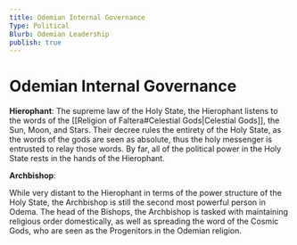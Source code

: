 ```yaml
---
title: Odemian Internal Governance
Type: Political
Blurb: Odemian Leadership
publish: true
---
```


# Odemian Internal Governance
**Hierophant**:
The supreme law of the Holy State, the Hierophant listens to the words of the [[Religion of Faltera#Celestial Gods\|Celestial Gods]], the Sun, Moon, and Stars. Their decree rules the entirety of the Holy State, as the words of the gods are seen as absolute, thus the holy messenger is entrusted to relay those words. By far, all of the political power in the Holy State rests in the hands of the Hierophant.

**Archbishop**:

While very distant to the Hierophant in terms of the power structure of the Holy State, the Archbishop is still the second most powerful person in Odema. The head of the Bishops, the Archbishop is tasked with maintaining religious order domestically, as well as spreading the word of the Cosmic Gods, who are seen as the Progenitors in the Odemian religion.